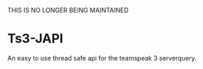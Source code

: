 THIS IS NO LONGER BEING MAINTAINED

Ts3-JAPI
========

An easy to use thread safe api for the teamspeak 3 serverquery.
